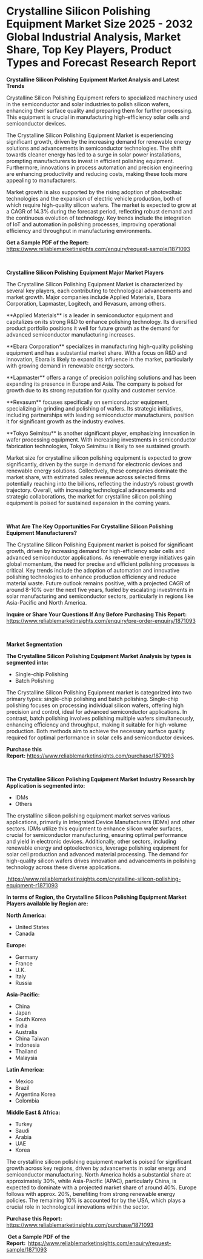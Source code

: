 <p><h1>Crystalline Silicon Polishing Equipment Market Size 2025 - 2032 Global Industrial Analysis, Market Share, Top Key Players, Product Types and Forecast Research Report</h1></p><p><strong>Crystalline Silicon Polishing Equipment Market Analysis and Latest Trends</strong></p>
<p><p>Crystalline Silicon Polishing Equipment refers to specialized machinery used in the semiconductor and solar industries to polish silicon wafers, enhancing their surface quality and preparing them for further processing. This equipment is crucial in manufacturing high-efficiency solar cells and semiconductor devices. </p><p>The Crystalline Silicon Polishing Equipment Market is experiencing significant growth, driven by the increasing demand for renewable energy solutions and advancements in semiconductor technologies. The shift towards cleaner energy has led to a surge in solar power installations, prompting manufacturers to invest in efficient polishing equipment. Furthermore, innovations in process automation and precision engineering are enhancing productivity and reducing costs, making these tools more appealing to manufacturers.</p><p>Market growth is also supported by the rising adoption of photovoltaic technologies and the expansion of electric vehicle production, both of which require high-quality silicon wafers. The market is expected to grow at a CAGR of 14.3% during the forecast period, reflecting robust demand and the continuous evolution of technology. Key trends include the integration of IoT and automation in polishing processes, improving operational efficiency and throughput in manufacturing environments.</p></p>
<p><strong>Get a Sample PDF of the Report:&nbsp;</strong> <a href="https://www.reliablemarketinsights.com/enquiry/request-sample/1871093?utm_campaign=2953&utm_medium=2&utm_source=Github&utm_content=ia&utm_term=12042025&utm_id=crystalline-silicon-polishing-equipment">https://www.reliablemarketinsights.com/enquiry/request-sample/1871093</a></p>
<p>&nbsp;</p>
<p><strong>Crystalline Silicon Polishing Equipment Major Market Players</strong></p>
<p><p>The Crystalline Silicon Polishing Equipment Market is characterized by several key players, each contributing to technological advancements and market growth. Major companies include Applied Materials, Ebara Corporation, Lapmaster, Logitech, and Revasum, among others.</p><p>**Applied Materials** is a leader in semiconductor equipment and capitalizes on its strong R&D to enhance polishing technology. Its diversified product portfolio positions it well for future growth as the demand for advanced semiconductor manufacturing increases.</p><p>**Ebara Corporation** specializes in manufacturing high-quality polishing equipment and has a substantial market share. With a focus on R&D and innovation, Ebara is likely to expand its influence in the market, particularly with growing demand in renewable energy sectors.</p><p>**Lapmaster** offers a range of precision polishing solutions and has been expanding its presence in Europe and Asia. The company is poised for growth due to its strong reputation for quality and customer service.</p><p>**Revasum** focuses specifically on semiconductor equipment, specializing in grinding and polishing of wafers. Its strategic initiatives, including partnerships with leading semiconductor manufacturers, position it for significant growth as the industry evolves.</p><p>**Tokyo Seimitsu** is another significant player, emphasizing innovation in wafer processing equipment. With increasing investments in semiconductor fabrication technologies, Tokyo Seimitsu is likely to see sustained growth.</p><p>Market size for crystalline silicon polishing equipment is expected to grow significantly, driven by the surge in demand for electronic devices and renewable energy solutions. Collectively, these companies dominate the market share, with estimated sales revenue across selected firms potentially reaching into the billions, reflecting the industry’s robust growth trajectory. Overall, with increasing technological advancements and strategic collaborations, the market for crystalline silicon polishing equipment is poised for sustained expansion in the coming years.</p></p>
<p>&nbsp;</p>
<p><strong>What Are The Key Opportunities For Crystalline Silicon Polishing Equipment Manufacturers?</strong></p>
<p><p>The Crystalline Silicon Polishing Equipment market is poised for significant growth, driven by increasing demand for high-efficiency solar cells and advanced semiconductor applications. As renewable energy initiatives gain global momentum, the need for precise and efficient polishing processes is critical. Key trends include the adoption of automation and innovative polishing technologies to enhance production efficiency and reduce material waste. Future outlook remains positive, with a projected CAGR of around 8-10% over the next five years, fueled by escalating investments in solar manufacturing and semiconductor sectors, particularly in regions like Asia-Pacific and North America.</p></p>
<p><strong>Inquire or Share Your Questions If Any Before Purchasing This Report:</strong> <a href="https://www.reliablemarketinsights.com/enquiry/pre-order-enquiry/1871093?utm_campaign=2953&utm_medium=2&utm_source=Github&utm_content=ia&utm_term=12042025&utm_id=crystalline-silicon-polishing-equipment">https://www.reliablemarketinsights.com/enquiry/pre-order-enquiry/1871093</a></p>
<p>&nbsp;</p>
<p><strong>Market Segmentation</strong></p>
<p><strong>The Crystalline Silicon Polishing Equipment Market Analysis by types is segmented into:</strong></p>
<p><ul><li>Single-chip Polishing</li><li>Batch Polishing</li></ul></p>
<p><p>The Crystalline Silicon Polishing Equipment market is categorized into two primary types: single-chip polishing and batch polishing. Single-chip polishing focuses on processing individual silicon wafers, offering high precision and control, ideal for advanced semiconductor applications. In contrast, batch polishing involves polishing multiple wafers simultaneously, enhancing efficiency and throughput, making it suitable for high-volume production. Both methods aim to achieve the necessary surface quality required for optimal performance in solar cells and semiconductor devices.</p></p>
<p><strong>Purchase this Report:&nbsp;</strong><a href="https://www.reliablemarketinsights.com/purchase/1871093?utm_campaign=2953&utm_medium=2&utm_source=Github&utm_content=ia&utm_term=12042025&utm_id=crystalline-silicon-polishing-equipment">https://www.reliablemarketinsights.com/purchase/1871093</a></p>
<p>&nbsp;</p>
<p><strong>The Crystalline Silicon Polishing Equipment Market Industry Research by Application is segmented into:</strong></p>
<p><ul><li>IDMs</li><li>Others</li></ul></p>
<p><p>The crystalline silicon polishing equipment market serves various applications, primarily in Integrated Device Manufacturers (IDMs) and other sectors. IDMs utilize this equipment to enhance silicon wafer surfaces, crucial for semiconductor manufacturing, ensuring optimal performance and yield in electronic devices. Additionally, other sectors, including renewable energy and optoelectronics, leverage polishing equipment for solar cell production and advanced material processing. The demand for high-quality silicon wafers drives innovation and advancements in polishing technology across these diverse applications.</p></p>
<p><a href="https://www.reliablemarketinsights.com/crystalline-silicon-polishing-equipment-r1871093?utm_campaign=2953&utm_medium=2&utm_source=Github&utm_content=ia&utm_term=12042025&utm_id=crystalline-silicon-polishing-equipment">&nbsp;https://www.reliablemarketinsights.com/crystalline-silicon-polishing-equipment-r1871093</a></p>
<p><strong>In terms of Region, the Crystalline Silicon Polishing Equipment Market Players available by Region are:</strong></p>
<p>
    <p> <strong> North America: </strong>
        <ul>
            <li>United States</li>
            <li>Canada</li>
        </ul>
        </p> 
    <p> <strong> Europe: </strong>
        <ul>
            <li>Germany</li>
            <li>France</li>
            <li>U.K.</li>
            <li>Italy</li>
            <li>Russia</li>
        </ul>
        </p> 
    <p> <strong> Asia-Pacific: </strong>
        <ul>
            <li>China</li>
            <li>Japan</li>
            <li>South Korea</li>
            <li>India</li>
            <li>Australia</li>
            <li>China Taiwan</li>
            <li>Indonesia</li>
            <li>Thailand</li>
            <li>Malaysia</li>
        </ul>
        </p> 
    <p> <strong> Latin America: </strong>
        <ul>
            <li>Mexico</li>
            <li>Brazil</li>
            <li>Argentina Korea</li>
            <li>Colombia</li>
        </ul>
        </p> 
    <p> <strong> Middle East & Africa: </strong>
        <ul>
            <li>Turkey</li>
            <li>Saudi</li>
            <li>Arabia</li>
            <li>UAE</li>
            <li>Korea</li>
        </ul>
    </p>
    </p>
<p><p>The crystalline silicon polishing equipment market is poised for significant growth across key regions, driven by advancements in solar energy and semiconductor manufacturing. North America holds a substantial share at approximately 30%, while Asia-Pacific (APAC), particularly China, is expected to dominate with a projected market share of around 40%. Europe follows with approx. 20%, benefiting from strong renewable energy policies. The remaining 10% is accounted for by the USA, which plays a crucial role in technological innovations within the sector. </p></p>
<p><strong>Purchase this Report: </strong><a href="https://www.reliablemarketinsights.com/purchase/1871093?utm_campaign=2953&utm_medium=2&utm_source=Github&utm_content=ia&utm_term=12042025&utm_id=crystalline-silicon-polishing-equipment">https://www.reliablemarketinsights.com/purchase/1871093</a></p>
<p>&nbsp;<strong>Get a Sample PDF of the Report:&nbsp;&nbsp;</strong><a href="https://www.reliablemarketinsights.com/enquiry/request-sample/1871093?utm_campaign=2953&utm_medium=2&utm_source=Github&utm_content=ia&utm_term=12042025&utm_id=crystalline-silicon-polishing-equipment">https://www.reliablemarketinsights.com/enquiry/request-sample/1871093</a></p>
<p><strong></strong></p>
<p><p></p><p></p><p></p></p>